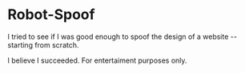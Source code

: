 # Robot-Spoof
I tried to see if I was good enough to spoof the design of a website --starting from scratch.

I believe I succeeded. For entertaiment purposes only.
